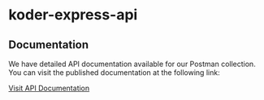 # koder-express-api

## Documentation

We have detailed API documentation available for our Postman collection. You can visit the published documentation at the following link:

[Visit API Documentation](https://documenter.getpostman.com/view/26811368/2sA3QqhZ1Q)
